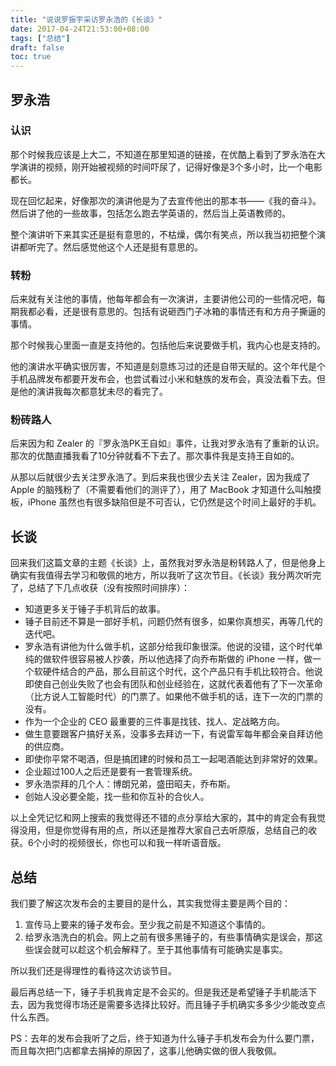```yaml
---
title: "说说罗振宇采访罗永浩的《长谈》"
date: 2017-04-24T21:53:00+08:00
tags: ["总结"] 
draft: false
toc: true
---
```

## 罗永浩

### 认识

那个时候我应该是上大二，不知道在那里知道的链接，在优酷上看到了罗永浩在大学演讲的视频，刚开始被视频的时间吓尿了，记得好像是3个多小时，比一个电影都长。

现在回忆起来，好像那次的演讲他是为了去宣传他出的那本书——《我的奋斗》。然后讲了他的一些故事，包括怎么跑去学英语的，然后当上英语教师的。

整个演讲听下来其实还是挺有意思的，不枯燥，偶尔有笑点，所以我当初把整个演讲都听完了。然后感觉他这个人还是挺有意思的。

<!--more-->

### 转粉

后来就有关注他的事情，他每年都会有一次演讲，主要讲他公司的一些情况吧，每期我都必看，还是很有意思的。包括有说砸西门子冰箱的事情还有和方舟子撕逼的事情。

那个时候我心里面一直是支持他的。包括他后来说要做手机，我内心也是支持的。

他的演讲水平确实很厉害，不知道是刻意练习过的还是自带天赋的。这个年代是个手机品牌发布都要开发布会，也尝试看过小米和魅族的发布会，真没法看下去。但是他的演讲我每次都意犹未尽的看完了。

### 粉砖路人

后来因为和 Zealer 的『罗永浩PK王自如』事件，让我对罗永浩有了重新的认识。那次的优酷直播我看了10分钟就看不下去了。那次事件我是支持王自如的。

从那以后就很少去关注罗永浩了。到后来我也很少去关注 Zealer，因为我成了 Apple 的脑残粉了（不需要看他们的测评了），用了 MacBook  才知道什么叫触摸板，iPhone 虽然也有很多缺陷但是不可否认，它仍然是这个时间上最好的手机。

## 长谈

回来我们这篇文章的主题《长谈》上，虽然我对罗永浩是粉转路人了，但是他身上确实有我值得去学习和敬佩的地方，所以我听了这次节目。《长谈》我分两次听完了，总结了下几点收获（没有按照时间排序）：

- 知道更多关于锤子手机背后的故事。
- 锤子目前还不算是一部好手机，问题仍然有很多，如果你真想买，再等几代的迭代吧。
- 罗永浩有讲他为什么做手机，这部分给我印象很深。他说的没错，这个时代单纯的做软件很容易被人抄袭，所以他选择了向乔布斯做的 iPhone 一样，做一个软硬件结合的产品，那么目前这个时代，这个产品只有手机比较符合。他说即使自己创业失败了也会有团队和创业经验在，这就代表着他有了下一次革命（比方说人工智能时代）的门票了。如果他不做手机的话，连下一次的门票的没有。
- 作为一个企业的 CEO 最重要的三件事是找钱、找人、定战略方向。
- 做生意要跟客户搞好关系，没事多去拜访一下，有说雷军每年都会亲自拜访他的供应商。
- 即使你平常不喝酒，但是搞团建的时候和员工一起喝酒能达到非常好的效果。
- 企业超过100人之后还是要有一套管理系统。
- 罗永浩崇拜的几个人：博朗兄弟，盛田昭夫，乔布斯。
- 创始人没必要全能，找一些和你互补的合伙人。

以上全凭记忆和网上搜索的我觉得还不错的点分享给大家的，其中的肯定会有我觉得没用，但是你觉得有用的点，所以还是推荐大家自己去听原版，总结自己的收获。6个小时的视频很长，你也可以和我一样听语音版。

## 总结

我们要了解这次发布会的主要目的是什么，其实我觉得主要是两个目的：

1. 宣传马上要来的锤子发布会。至少我之前是不知道这个事情的。
2. 给罗永浩洗白的机会。网上之前有很多黑锤子的，有些事情确实是误会，那这些误会就可以趁这个机会解释了。至于其他事情有可能确实是事实。

所以我们还是得理性的看待这次访谈节目。

最后再总结一下，锤子手机我肯定是不会买的。但是我还是希望锤子手机能活下去，因为我觉得市场还是需要多选择比较好。而且锤子手机确实多多少少能改变点什么东西。

PS：去年的发布会我听了之后，终于知道为什么锤子手机发布会为什么要门票，而且每次把门店都拿去捐掉的原因了，这事儿他确实做的很人我敬佩。
